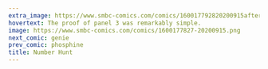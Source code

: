 ```yaml
---
extra_image: https://www.smbc-comics.com/comics/160017792820200915after.png
hovertext: The proof of panel 3 was remarkably simple.
image: https://www.smbc-comics.com/comics/1600177827-20200915.png
next_comic: genie
prev_comic: phosphine
title: Number Hunt
---
```


